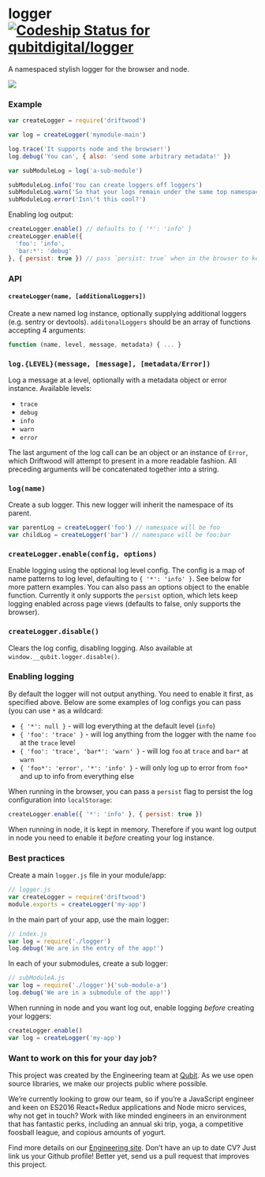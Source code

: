 # logger [ ![Codeship Status for qubitdigital/logger](https://codeship.com/projects/1504d8b0-d965-0133-7924-56bde683aa9e/status?branch=master)](https://codeship.com/projects/143490)

A namespaced stylish logger for the browser and node.

![](https://cloud.githubusercontent.com/assets/621323/18617528/83dc16fa-7dc9-11e6-825f-dfbb4d2fa891.png)


### Example

```js
var createLogger = require('driftwood')

var log = createLogger('mymodule-main')

log.trace('It supports node and the browser!')
log.debug('You can', { also: 'send some arbitrary metadata!' })

var subModuleLog = log('a-sub-module')

subModuleLog.info('You can create loggers off loggers')
subModuleLog.warn('So that your logs remain under the same top namespace')
subModuleLog.error('Isn\'t this cool?')
```

Enabling log output:

```js
createLogger.enable() // defaults to { '*': 'info' }
createLogger.enable({
  'foo': 'info',
  'bar:*': 'debug'
}, { persist: true }) // pass `persist: true` when in the browser to keep logging enabled across pages
```


### API

#### `createLogger(name, [additionalLoggers])`

Create a new named log instance, optionally supplying additional loggers (e.g. sentry or devtools). `additonalLoggers` should be an array of functions accepting 4 arguments:

```js
function (name, level, message, metadata) { ... }
```

### `log.{LEVEL}(message, [message], [metadata/Error])`

Log a message at a level, optionally with a metadata object or error instance. Available levels:

- `trace`
- `debug`
- `info`
- `warn`
- `error`

The last argument of the log call can be an object or an instance of `Error`, which Driftwood will attempt to present in a more readable fashion. All preceding arguments will be concatenated together into a string. 

### `log(name)`

Create a sub logger. This new logger will inherit the namespace of its parent.

```js
var parentLog = createLogger('foo') // namespace will be foo
var childLog = createLogger('bar') // namespace will be foo:bar
```

### `createLogger.enable(config, options)`

Enable logging using the optional log level config. The config is a map of name patterns to log level, defaulting to `{ '*': 'info' }`. See below for more pattern examples. You can also pass an options object to the enable function. Currently it only supports the `persist` option, which lets keep logging enabled across page views (defaults to false, only supports the browser).

### `createLogger.disable()`

Clears the log config, disabling logging. Also available at `window.__qubit.logger.disable()`.


### Enabling logging

By default the logger will not output anything. You need to enable it first, as specified above. Below are some examples of log configs you can pass (you can use `*` as a wildcard:

- `{ '*': null }` - will log everything at the default level (`info`)
- `{ 'foo': 'trace' }` - will log anything from the logger with the name `foo` at the `trace` level
- `{ 'foo': 'trace', 'bar*': 'warn' }` - will log `foo` at `trace` and `bar*` at `warn`
- `{ 'foo*': 'error', '*': 'info' }` - will only log up to error from `foo*` and up to info from everything else

When running in the browser, you can pass a `persist` flag to persist the log configuration into `localStorage`:

```js
createLogger.enable({ '*': 'info' }, { persist: true })
```

When running in node, it is kept in memory. Therefore if you want log output in node you need to enable it _before_ creating your log instance.


### Best practices

Create a main `logger.js` file in your module/app:

```js
// logger.js
var createLogger = require('driftwood')
module.exports = createLogger('my-app')
```

In the main part of your app, use the main logger:

```js
// index.js
var log = require('./logger')
log.debug('We are in the entry of the app!')
```

In each of your submodules, create a sub logger:

```js
// subModuleA.js
var log = require('./logger')('sub-module-a')
log.debug('We are in a submodule of the app!')
```

When running in node and you want log out, enable logging _before_ creating your loggers:

```js
createLogger.enable()
var log = createLogger('my-app')
```


### Want to work on this for your day job?

This project was created by the Engineering team at [Qubit](http://www.qubit.com). As we use open source libraries, we make our projects public where possible.

We’re currently looking to grow our team, so if you’re a JavaScript engineer and keen on ES2016 React+Redux applications and Node micro services, why not get in touch? Work with like minded engineers in an environment that has fantastic perks, including an annual ski trip, yoga, a competitive foosball league, and copious amounts of yogurt.

Find more details on our [Engineering site](https://eng.qubit.com). Don’t have an up to date CV? Just link us your Github profile! Better yet, send us a pull request that improves this project.

